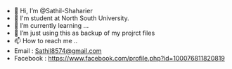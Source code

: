- 👋 Hi, I’m @Sathil-Shaharier
- 👀 I'm student at North South University. 
- 🌱 I’m currently learning ...
- 💞️ I’m just using this as backup of my projrct files
- 📫 How to reach me ..
- Email : Sathil8574@gmail.com
- Facebook : https://www.facebook.com/profile.php?id=100076811820819

<!---
Sathil-Shaharier/Sathil-Shaharier is a ✨ special ✨ repository because its `README.md` (this file) appears on your GitHub profile.
You can click the Preview link to take a look at your changes.
--->
